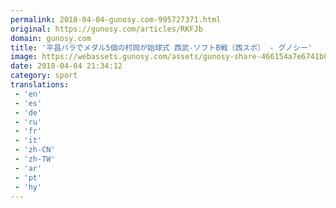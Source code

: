 ```yaml
---
permalink: 2018-04-04-gunosy.com-995727371.html
original: https://gunosy.com/articles/RKFJb
domain: gunosy.com
title: '平昌パラでメダル5個の村岡が始球式 西武-ソフトB戦（西スポ） - グノシー'
image: https://webassets.gunosy.com/assets/gunosy-share-466154a7e6741b0dbc8895ceff97e34818892a0e7dbc05d641d2606f8820dd35.jpg
date: 2018-04-04 21:34:12
category: sport
translations: 
 - 'en'
 - 'es'
 - 'de'
 - 'ru'
 - 'fr'
 - 'it'
 - 'zh-CN'
 - 'zh-TW'
 - 'ar'
 - 'pt'
 - 'hy'
---
```


